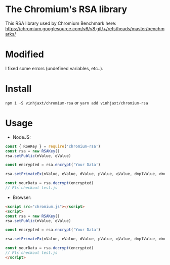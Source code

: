 # The Chromium's RSA library
This RSA library used by Chromium Benchmark here: https://chromium.googlesource.com/v8/v8.git/+/refs/heads/master/benchmarks/

# Modified
I fixed some errors (undefined variables, etc..).

# Install
`npm i -S vinhjaxt/chromium-rsa`
or
`yarn add vinhjaxt/chromium-rsa`

# Usage
* NodeJS:
```js
const { RSAKey } = require('chromium-rsa')
const rsa = new RSAKey()
rsa.setPublic(nValue, eValue)

const encrypted = rsa.encrypt('Your Data')

rsa.setPrivateEx(nValue, eValue, dValue, pValue, qValue, dmp1Value, dmq1Value, coeffValue)

const yourData = rsa.decrypt(encrypted)
// Pls checkout test.js
```

* Browser:
```html
<script src="chromium.js"></script>
<script>
const rsa = new RSAKey()
rsa.setPublic(nValue, eValue)

const encrypted = rsa.encrypt('Your Data')

rsa.setPrivateEx(nValue, eValue, dValue, pValue, qValue, dmp1Value, dmq1Value, coeffValue)

const yourData = rsa.decrypt(encrypted)
// Pls checkout test.js
</script>
```
